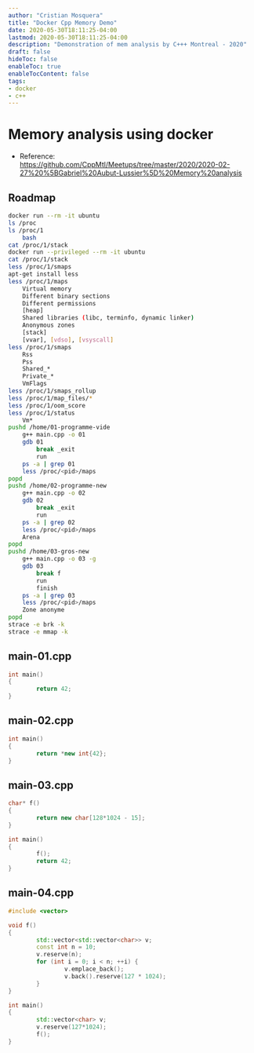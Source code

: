 ```yaml
---
author: "Cristian Mosquera"
title: "Docker Cpp Memory Demo"
date: 2020-05-30T18:11:25-04:00
lastmod: 2020-05-30T18:11:25-04:00
description: "Demonstration of mem analysis by C+++ Montreal - 2020"
draft: false
hideToc: false
enableToc: true
enableTocContent: false
tags: 
- docker
- c++
---
```


# Memory analysis using docker 

- Reference: https://github.com/CppMtl/Meetups/tree/master/2020/2020-02-27%20%5BGabriel%20Aubut-Lussier%5D%20Memory%20analysis

## Roadmap

```bash
docker run --rm -it ubuntu
ls /proc
ls /proc/1
	bash
cat /proc/1/stack
docker run --privileged --rm -it ubuntu
cat /proc/1/stack
less /proc/1/smaps
apt-get install less
less /proc/1/maps
	Virtual memory
	Different binary sections
	Different permissions
	[heap]
	Shared libraries (libc, terminfo, dynamic linker)
	Anonymous zones
	[stack]
	[vvar], [vdso], [vsyscall]
less /proc/1/smaps
	Rss
	Pss
	Shared_*
	Private_*
	VmFlags
less /proc/1/smaps_rollup
less /proc/1/map_files/*
less /proc/1/oom_score
less /proc/1/status
	Vm*
pushd /home/01-programme-vide
	g++ main.cpp -o 01
	gdb 01
		break _exit
		run
	ps -a | grep 01
	less /proc/<pid>/maps
popd
pushd /home/02-programme-new
	g++ main.cpp -o 02
	gdb 02
		break _exit
		run
	ps -a | grep 02
	less /proc/<pid>/maps
	Arena
popd
pushd /home/03-gros-new
	g++ main.cpp -o 03 -g
	gdb 03
		break f
		run
		finish
	ps -a | grep 03
	less /proc/<pid>/maps
	Zone anonyme
popd
strace -e brk -k
strace -e mmap -k
```


## main-01.cpp

```c++
int main()
{
        return 42;
}
```

## main-02.cpp

```c++
int main()
{
        return *new int{42};
}
```

## main-03.cpp

```c++
char* f()
{
        return new char[128*1024 - 15];
}

int main()
{
        f();
        return 42;
}
```

## main-04.cpp

```c++
#include <vector>

void f()
{
        std::vector<std::vector<char>> v;
        const int n = 10;
        v.reserve(n);
        for (int i = 0; i < n; ++i) {
                v.emplace_back();
                v.back().reserve(127 * 1024);
        }
}

int main()
{
        std::vector<char> v;
        v.reserve(127*1024);
        f();
}
```